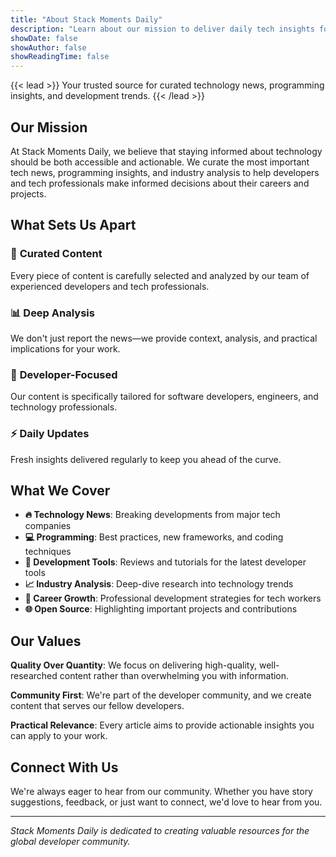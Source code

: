 ```yaml
---
title: "About Stack Moments Daily"
description: "Learn about our mission to deliver daily tech insights for developers and tech professionals"
showDate: false
showAuthor: false
showReadingTime: false
---
```


{{< lead >}}
Your trusted source for curated technology news, programming insights, and development trends.
{{< /lead >}}

## Our Mission

At Stack Moments Daily, we believe that staying informed about technology should be both accessible and actionable. We curate the most important tech news, programming insights, and industry analysis to help developers and tech professionals make informed decisions about their careers and projects.

## What Sets Us Apart

### 🎯 **Curated Content**
Every piece of content is carefully selected and analyzed by our team of experienced developers and tech professionals.

### 📊 **Deep Analysis**
We don't just report the news—we provide context, analysis, and practical implications for your work.

### 🚀 **Developer-Focused**
Our content is specifically tailored for software developers, engineers, and technology professionals.

### ⚡ **Daily Updates**
Fresh insights delivered regularly to keep you ahead of the curve.

## What We Cover

- **🔥 Technology News**: Breaking developments from major tech companies
- **💻 Programming**: Best practices, new frameworks, and coding techniques  
- **🔧 Development Tools**: Reviews and tutorials for the latest developer tools
- **📈 Industry Analysis**: Deep-dive research into technology trends
- **🎯 Career Growth**: Professional development strategies for tech workers
- **🌐 Open Source**: Highlighting important projects and contributions

## Our Values

**Quality Over Quantity**: We focus on delivering high-quality, well-researched content rather than overwhelming you with information.

**Community First**: We're part of the developer community, and we create content that serves our fellow developers.

**Practical Relevance**: Every article aims to provide actionable insights you can apply to your work.

## Connect With Us

We're always eager to hear from our community. Whether you have story suggestions, feedback, or just want to connect, we'd love to hear from you.

---

*Stack Moments Daily is dedicated to creating valuable resources for the global developer community.*
